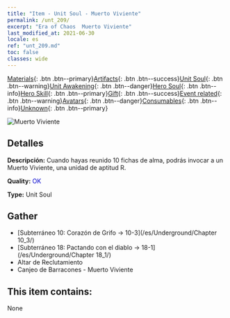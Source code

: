```yaml
---
title: "Item - Unit Soul - Muerto Viviente"
permalink: /unt_209/
excerpt: "Era of Chaos  Muerto Viviente"
last_modified_at: 2021-06-30
locale: es
ref: "unt_209.md"
toc: false
classes: wide
---
```

 [Materials](/ItemsES/){: .btn .btn--primary}[Artifacts](/ItemsES/Artifacts/){: .btn .btn--success}[Unit Soul](/ItemsES/UnitSoul/){: .btn .btn--warning}[Unit Awakening](/ItemsES/UnitAwakening/){: .btn .btn--danger}[Hero Soul](/ItemsES/HeroSoul/){: .btn .btn--info}[Hero Skill](/ItemsES/HeroSkill/){: .btn .btn--primary}[Gift](/ItemsES/Gift/){: .btn .btn--success}[Event related](/ItemsES/Events/){: .btn .btn--warning}[Avatars](/ItemsES/Avatars/){: .btn .btn--danger}[Consumables](/ItemsES/Consumables/){: .btn .btn--info}[Unknown](/ItemsES/Unknown/){: .btn .btn--primary}

 ![Muerto Viviente](/images/u/ti_jiangshi.jpg)

## Detalles
 **Descripción:** Cuando hayas reunido 10 fichas de alma, podrás invocar a un Muerto Viviente, una unidad de aptitud R.

 **Quality:** <span style="color: #0000CD">OK</span>

 **Type:** Unit Soul

## Gather

*    [Subterráneo 10: Corazón de Grifo -> 10-3](/es/Underground/Chapter 10_3/) 
*    [Subterráneo 18: Pactando con el diablo -> 18-1](/es/Underground/Chapter 18_1/) 
*    Altar de Reclutamiento 
*    Canjeo de Barracones - Muerto Viviente 

## This item contains:

  None

